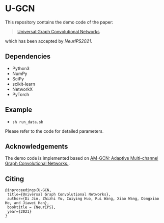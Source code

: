 # U-GCN
This repository contains the demo code of the paper:
>[Universal Graph Convolutional Networks](https://openreview.net/forum?id=MSXDyfli9vy)

which has been accepted by *NeurIPS2021*.
## Dependencies
* Python3
* NumPy
* SciPy
* scikit-learn
* NetworkX
* PyTorch

## Example
* `sh run_data.sh`

Please refer to the code for detailed parameters.
## Acknowledgements
The demo code is implemented based on [AM-GCN: Adaptive Multi-channel Graph Convolutional Networks.](https://dl.acm.org/doi/10.1145/3394486.3403177).
## Citing
    @inproceedings{U-GCN,
     title={Universal Graph Convolutional Networks},
     author={Di Jin, Zhizhi Yu, Cuiying Huo, Rui Wang, Xiao Wang, Dongxiao He, and Jiawei Han},
     booktitle = {NeurIPS},
     year={2021}
    }



